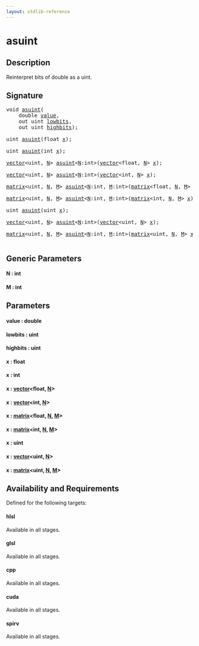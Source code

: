```yaml
---
layout: stdlib-reference
---
```


# asuint

## Description

Reinterpret bits of double as a uint.




## Signature 

<pre>
<span class="code_keyword">void</span> <a href="asuint.html">asuint</a>(
    <span class="code_keyword">double</span> <a href="asuint.html#decl-value" class="code_param">value</a>,
    <span class="code_keyword">out</span> <span class="code_keyword">uint</span> <a href="asuint.html#decl-lowbits" class="code_param">lowbits</a>,
    <span class="code_keyword">out</span> <span class="code_keyword">uint</span> <a href="asuint.html#decl-highbits" class="code_param">highbits</a>);

<span class="code_keyword">uint</span> <a href="asuint.html">asuint</a>(<span class="code_keyword">float</span> <a href="asuint.html#decl-x" class="code_param">x</a>);

<span class="code_keyword">uint</span> <a href="asuint.html">asuint</a>(<span class="code_keyword">int</span> <a href="asuint.html#decl-x" class="code_param">x</a>);

<a href="../types/vector/index.html" class="code_type">vector</a>&lt;<span class="code_keyword">uint</span>, <a href="asuint.html#decl-N" class="code_var">N</a>&gt; <a href="asuint.html">asuint</a>&lt;<a href="asuint.html#decl-N" class="code_var">N</a>:<span class="code_keyword">int</span>&gt;(<a href="../types/vector/index.html" class="code_type">vector</a>&lt;<span class="code_keyword">float</span>, <a href="asuint.html#decl-N" class="code_var">N</a>&gt; <a href="asuint.html#decl-x" class="code_param">x</a>);

<a href="../types/vector/index.html" class="code_type">vector</a>&lt;<span class="code_keyword">uint</span>, <a href="asuint.html#decl-N" class="code_var">N</a>&gt; <a href="asuint.html">asuint</a>&lt;<a href="asuint.html#decl-N" class="code_var">N</a>:<span class="code_keyword">int</span>&gt;(<a href="../types/vector/index.html" class="code_type">vector</a>&lt;<span class="code_keyword">int</span>, <a href="asuint.html#decl-N" class="code_var">N</a>&gt; <a href="asuint.html#decl-x" class="code_param">x</a>);

<a href="../types/matrix/index.html" class="code_type">matrix</a>&lt;<span class="code_keyword">uint</span>, <a href="asuint.html#decl-N" class="code_var">N</a>, <a href="asuint.html#decl-M" class="code_var">M</a>&gt; <a href="asuint.html">asuint</a>&lt;<a href="asuint.html#decl-N" class="code_var">N</a>:<span class="code_keyword">int</span>, <a href="asuint.html#decl-M" class="code_var">M</a>:<span class="code_keyword">int</span>&gt;(<a href="../types/matrix/index.html" class="code_type">matrix</a>&lt;<span class="code_keyword">float</span>, <a href="asuint.html#decl-N" class="code_var">N</a>, <a href="asuint.html#decl-M" class="code_var">M</a>&gt; <a href="asuint.html#decl-x" class="code_param">x</a>);

<a href="../types/matrix/index.html" class="code_type">matrix</a>&lt;<span class="code_keyword">uint</span>, <a href="asuint.html#decl-N" class="code_var">N</a>, <a href="asuint.html#decl-M" class="code_var">M</a>&gt; <a href="asuint.html">asuint</a>&lt;<a href="asuint.html#decl-N" class="code_var">N</a>:<span class="code_keyword">int</span>, <a href="asuint.html#decl-M" class="code_var">M</a>:<span class="code_keyword">int</span>&gt;(<a href="../types/matrix/index.html" class="code_type">matrix</a>&lt;<span class="code_keyword">int</span>, <a href="asuint.html#decl-N" class="code_var">N</a>, <a href="asuint.html#decl-M" class="code_var">M</a>&gt; <a href="asuint.html#decl-x" class="code_param">x</a>);

<span class="code_keyword">uint</span> <a href="asuint.html">asuint</a>(<span class="code_keyword">uint</span> <a href="asuint.html#decl-x" class="code_param">x</a>);

<a href="../types/vector/index.html" class="code_type">vector</a>&lt;<span class="code_keyword">uint</span>, <a href="asuint.html#decl-N" class="code_var">N</a>&gt; <a href="asuint.html">asuint</a>&lt;<a href="asuint.html#decl-N" class="code_var">N</a>:<span class="code_keyword">int</span>&gt;(<a href="../types/vector/index.html" class="code_type">vector</a>&lt;<span class="code_keyword">uint</span>, <a href="asuint.html#decl-N" class="code_var">N</a>&gt; <a href="asuint.html#decl-x" class="code_param">x</a>);

<a href="../types/matrix/index.html" class="code_type">matrix</a>&lt;<span class="code_keyword">uint</span>, <a href="asuint.html#decl-N" class="code_var">N</a>, <a href="asuint.html#decl-M" class="code_var">M</a>&gt; <a href="asuint.html">asuint</a>&lt;<a href="asuint.html#decl-N" class="code_var">N</a>:<span class="code_keyword">int</span>, <a href="asuint.html#decl-M" class="code_var">M</a>:<span class="code_keyword">int</span>&gt;(<a href="../types/matrix/index.html" class="code_type">matrix</a>&lt;<span class="code_keyword">uint</span>, <a href="asuint.html#decl-N" class="code_var">N</a>, <a href="asuint.html#decl-M" class="code_var">M</a>&gt; <a href="asuint.html#decl-x" class="code_param">x</a>);

</pre>

## Generic Parameters

####  <a id="decl-N"></a>N  : int
####  <a id="decl-M"></a>M  : int

## Parameters

####  <a id="decl-value"></a>value  : double
####  <a id="decl-lowbits"></a>lowbits  : uint
####  <a id="decl-highbits"></a>highbits  : uint
####  <a id="decl-x"></a>x  : float
####  <a id="decl-x"></a>x  : int
####  <a id="decl-x"></a>x  : [vector](../types/vector/index.html)\<float, [N](../types/vector/index.html#decl-N)\>
####  <a id="decl-x"></a>x  : [vector](../types/vector/index.html)\<int, [N](../types/vector/index.html#decl-N)\>
####  <a id="decl-x"></a>x  : [matrix](../types/matrix/index.html)\<float, [N](../types/matrix/index.html#decl-N), [M](../types/matrix/index.html#decl-M)\>
####  <a id="decl-x"></a>x  : [matrix](../types/matrix/index.html)\<int, [N](../types/matrix/index.html#decl-N), [M](../types/matrix/index.html#decl-M)\>
####  <a id="decl-x"></a>x  : uint
####  <a id="decl-x"></a>x  : [vector](../types/vector/index.html)\<uint, [N](../types/vector/index.html#decl-N)\>
####  <a id="decl-x"></a>x  : [matrix](../types/matrix/index.html)\<uint, [N](../types/matrix/index.html#decl-N), [M](../types/matrix/index.html#decl-M)\>

## Availability and Requirements

Defined for the following targets:

#### hlsl
Available in all stages.

#### glsl
Available in all stages.

#### cpp
Available in all stages.

#### cuda
Available in all stages.

#### spirv
Available in all stages.



